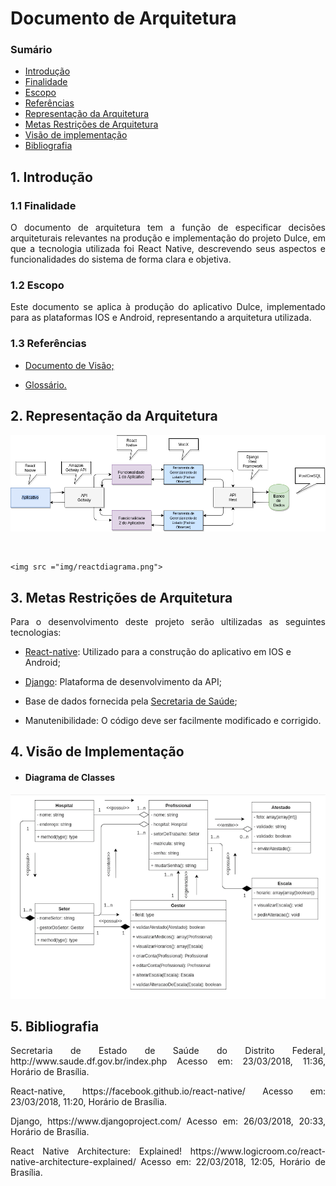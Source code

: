 # Documento de Arquitetura

### Sumário
<ul>
<li><a href="#Introdução">Introdução</a></li>
<li><a href="#Finalidade">Finalidade</a></li>
<li><a href="#Escopo">Escopo</a></li>
<li><a href="#Referências">Referências</a></li>
<li><a href="#Representação">Representação da Arquitetura</a></li>
<li><a href="#Metas">Metas Restrições de Arquitetura</a></li>
<li><a href="#Implementação">Visão de implementação</a></li>
<li><a href="#Referencia">Bibliografia</a></li>
</ul>

<div name = "Introdução" id = "Introdução"></div>

 <div name= "Finalidade" id= "Finalidade"></div>

## 1. Introdução

### 1.1 Finalidade
<div style ="text-align: justify">
  <p>
      O documento de arquitetura tem a função de especificar decisões arquiteturais relevantes na produção e implementação do projeto Dulce, em que a tecnologia utilizada foi React Native, descrevendo seus aspectos e funcionalidades do sistema de forma clara e objetiva.
  </p>
</div>


<div name= "Escopo" id= "Escopo"></div>

### 1.2 Escopo
<div style ="text-align: justify">
  <p>
      Este documento se aplica à produção do aplicativo Dulce, implementado para as plataformas IOS e Android, representando a arquitetura utilizada.
  </p>
</div>

<div name= "Referências" id= "Referências"></div>

### 1.3 Referências

* <a href= "https:///github.com/fga-gpp-mds/AGR-APP-react-native/blob/master/docs/visao.md"> Documento de Visão;</a>

* <p> <a href= "https://github.com/fga-gpp-mds/agr-react-native/blob/master/docs/lexico.md"> Glossário. </a>   
  </p>


<div name= "Representação" id= "Representação"></div>

## 2. Representação da Arquitetura

<div style ="text-align: justify">
  <p>
    <img src ="img/arquiteturaMicroservice.png">
    </p>
  <p>

<br>

    <img src ="img/reactdiagrama.png">
  </p>
</div>

<div name= "Metas" id= "Metas"></div>

## 3. Metas Restrições de Arquitetura

<div style ="text-align: justify">
  <p>
    Para o desenvolvimento deste projeto serão ultilizadas as seguintes tecnologias:
  </p>
</div>

* <a href ="https://facebook.github.io/react-native/"> React-native</a>: Utilizado para a construção do aplicativo em IOS e Android;

* <a href ="https://www.djangoproject.com/">Django</a>: Plataforma de desenvolvimento da API;

* Base de dados fornecida pela <a href ="http://www.saude.df.gov.br/index.php">Secretaria de Saúde</a>;

* Manutenibilidade: O código deve ser facilmente modificado e corrigido.

<div name= "Implementação" id= "Implementação"></div>

## 4. Visão de Implementação
* #### Diagrama de Classes
<div style ="text-align: justify">
  <p>
    <img src="img/diagramaUML1.png">
  </p>
</div>


<div name= "Referencia" id= "referencia"></div>

## 5. Bibliografia

<div style ="text-align: justify">
  <p>
    Secretaria de Estado de Saúde do Distrito Federal, http://www.saude.df.gov.br/index.php Acesso em: 23/03/2018, 11:36, Horário de Brasília.
  </p>
  <p>
    React-native, https://facebook.github.io/react-native/ Acesso em: 23/03/2018, 11:20, Horário de Brasília.
  </p>
  <p>
    Django, https://www.djangoproject.com/ Acesso em: 26/03/2018, 20:33, Horário de Brasília.
  </p>
  <p>
    React Native Architecture: Explained! https://www.logicroom.co/react-native-architecture-explained/ Acesso em: 22/03/2018, 12:05, Horário de Brasília.
  </p>
</div>
